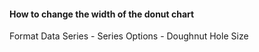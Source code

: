 #### How to change the width of the donut chart
Format Data Series - Series Options - Doughnut Hole Size

